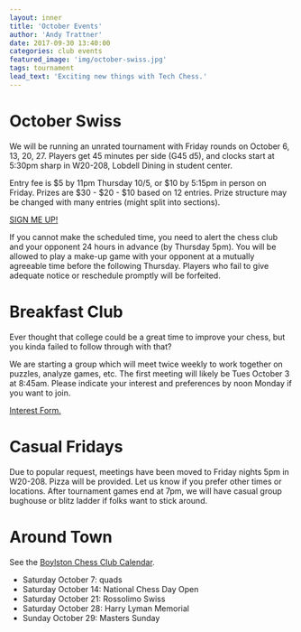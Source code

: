 ```yaml
---
layout: inner
title: 'October Events'
author: 'Andy Trattner'
date: 2017-09-30 13:40:00
categories: club events
featured_image: 'img/october-swiss.jpg'
tags: tournament
lead_text: 'Exciting new things with Tech Chess.'
---
```


# October Swiss

We will be running an unrated tournament with Friday rounds on October 6, 13, 20, 27. Players get 45 minutes per side (G45 d5), and clocks start at 5:30pm sharp in W20-208, Lobdell Dining in student center.

Entry fee is $5 by 11pm Thursday 10/5, or $10 by 5:15pm in person on Friday. Prizes are $30 - $20 - $10 based on 12 entries. Prize structure may be changed with many entries (might split into sections).

[SIGN ME UP!](https://goo.gl/forms/Rf6kStk8QHGkDqbn2)

If you cannot make the scheduled time, you need to alert the chess club and your opponent 24 hours in advance (by Thursday 5pm). You will be allowed to play a make-up game with your opponent at a mutually agreeable time before the following Thursday. Players who fail to give adequate notice or reschedule promptly will be forfeited.


# Breakfast Club

Ever thought that college could be a great time to improve your chess, but you kinda failed to follow through with that?

We are starting a group which will meet twice weekly to work together on puzzles, analyze games, etc. The first meeting will likely be Tues October 3 at 8:45am. Please indicate your interest and preferences by noon Monday if you want to join.

[Interest Form.](https://goo.gl/forms/fFsR1BdIlGW5CHLI3)

# Casual Fridays

Due to popular request, meetings have been moved to Friday nights 5pm in W20-208. Pizza will be provided. Let us know if you prefer other times or locations. After tournament games end at 7pm, we will have casual group bughouse or blitz ladder if folks want to stick around.

# Around Town

See the [Boylston Chess Club Calendar](https://boylstonchess.org/calendar/october-2017).

 - Saturday October 7: quads
 - Saturday October 14: National Chess Day Open
 - Saturday October 21: Rossolimo Swiss
 - Saturday October 28: Harry Lyman Memorial
 - Sunday October 29: Masters Sunday
